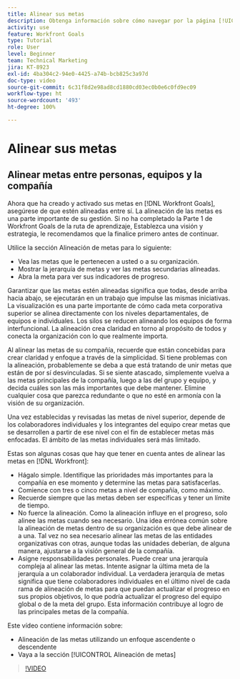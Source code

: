```yaml
---
title: Alinear sus metas
description: Obtenga información sobre cómo navegar por la página [!UICONTROL Alineación de metas] en [!DNL Goals].
activity: use
feature: Workfront Goals
type: Tutorial
role: User
level: Beginner
team: Technical Marketing
jira: KT-8923
exl-id: 4ba304c2-94e0-4425-a74b-bcb825c3a97d
doc-type: video
source-git-commit: 6c31f8d2e98ad8cd1880cd03ec0b0e6c0fd9ec09
workflow-type: ht
source-wordcount: '493'
ht-degree: 100%

---
```


# Alinear sus metas

## Alinear metas entre personas, equipos y la compañía

Ahora que ha creado y activado sus metas en [!DNL Workfront Goals], asegúrese de que estén alineadas entre sí. La alineación de las metas es una parte importante de su gestión. Si no ha completado la Parte 1 de Workfront Goals de la ruta de aprendizaje, Establezca una visión y estrategia, le recomendamos que la finalice primero antes de continuar.

<!--Insert link to LP 1, above -->

Utilice la sección Alineación de metas para lo siguiente:

* Vea las metas que le pertenecen a usted o a su organización.
* Mostrar la jerarquía de metas y ver las metas secundarias alineadas.
* Abra la meta para ver sus indicadores de progreso.

Garantizar que las metas estén alineadas significa que todas, desde arriba hacia abajo, se ejecutarán en un trabajo que impulse las mismas iniciativas. La visualización es una parte importante de cómo cada meta corporativa superior se alinea directamente con los niveles departamentales, de equipos e individuales. Los silos se reducen alineando los equipos de forma interfuncional. La alineación crea claridad en torno al propósito de todos y conecta la organización con lo que realmente importa.

Al alinear las metas de su compañía, recuerde que están concebidas para crear claridad y enfoque a través de la simplicidad. Si tiene problemas con la alineación, probablemente se deba a que está tratando de unir metas que están de por sí desvinculadas. Si se siente atascado, simplemente vuelva a las metas principales de la compañía, luego a las del grupo y equipo, y decida cuáles son las más importantes que debe mantener. Elimine cualquier cosa que parezca redundante o que no esté en armonía con la visión de su organización.

Una vez establecidas y revisadas las metas de nivel superior, depende de los colaboradores individuales y los integrantes del equipo crear metas que se desarrollen a partir de ese nivel con el fin de establecer metas más enfocadas. El ámbito de las metas individuales será más limitado.

<!-- Pro-tips graphic -->

Estas son algunas cosas que hay que tener en cuenta antes de alinear las metas en [!DNL Workfront]:

* Hágalo simple. Identifique las prioridades más importantes para la compañía en ese momento y determine las metas para satisfacerlas.
* Comience con tres o cinco metas a nivel de compañía, como máximo.
* Recuerde siempre que las metas deben ser específicas y tener un límite de tiempo.
* No fuerce la alineación. Como la alineación influye en el progreso, solo alinee las metas cuando sea necesario. Una idea errónea común sobre la alineación de metas dentro de su organización es que debe alinear de a una. Tal vez no sea necesario alinear las metas de las entidades organizativas con otras, aunque todas las unidades deberían, de alguna manera, ajustarse a la visión general de la compañía.
* Asigne responsabilidades personales. Puede crear una jerarquía compleja al alinear las metas. Intente asignar la última meta de la jerarquía a un colaborador individual. La verdadera jerarquía de metas significa que tiene colaboradores individuales en el último nivel de cada rama de alineación de metas para que puedan actualizar el progreso en sus propios objetivos, lo que podría actualizar el progreso del equipo global o de la meta del grupo. Esta información contribuye al logro de las principales metas de la compañía.

Este vídeo contiene información sobre:

* Alineación de las metas utilizando un enfoque ascendente o descendente
* Vaya a la sección [!UICONTROL Alineación de metas]

>[!VIDEO](https://video.tv.adobe.com/v/335195/?quality=12&learn=on)
